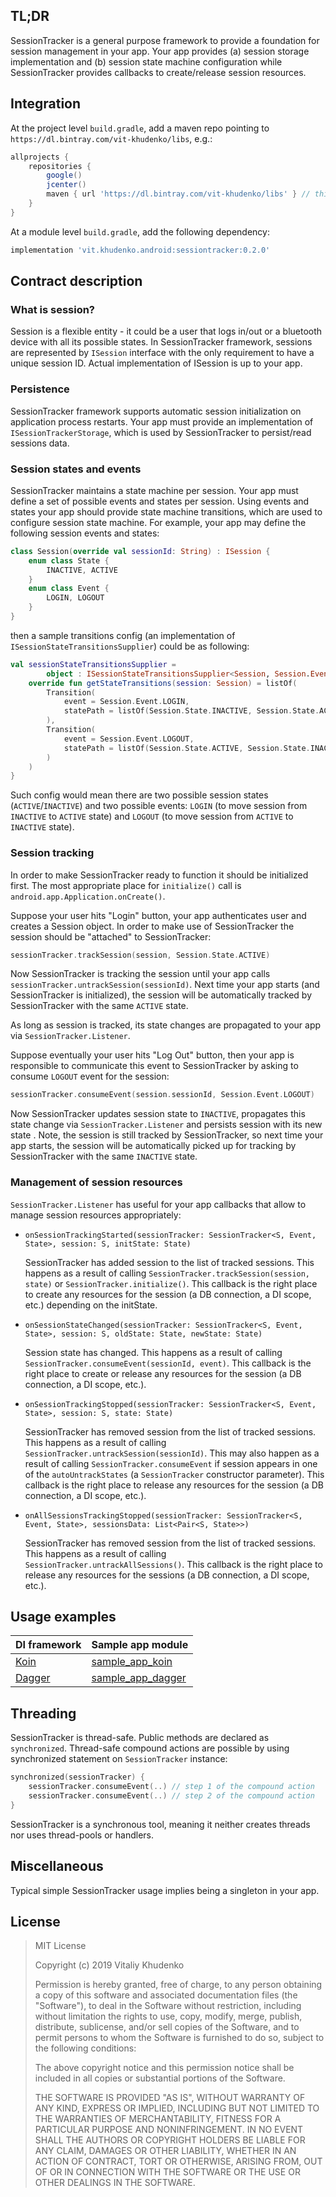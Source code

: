 ## TL;DR

SessionTracker is a general purpose framework to provide a foundation for session management in your app.
Your app provides (a) session storage implementation and (b) session state machine configuration while SessionTracker
provides callbacks to create/release session resources.

## Integration

At the project level `build.gradle`, add a maven repo pointing to `https://dl.bintray.com/vit-khudenko/libs`, e.g.:

```groovy
allprojects {
    repositories {
        google()
        jcenter()
        maven { url 'https://dl.bintray.com/vit-khudenko/libs' } // this is it
    }
}
```

At a module level `build.gradle`, add the following dependency:

```groovy
implementation 'vit.khudenko.android:sessiontracker:0.2.0'
```

## Contract description

### What is session?
Session is a flexible entity - it could be a user that logs in/out or a bluetooth device with all its possible
states. In SessionTracker framework, sessions are represented by `ISession` interface with the only
requirement to have a unique session ID. Actual implementation of ISession is up to your app.

### Persistence

SessionTracker framework supports automatic session initialization on application process restarts. Your
app must provide an implementation of `ISessionTrackerStorage`, which is used by
SessionTracker to persist/read sessions data.

### Session states and events

SessionTracker maintains a state machine per session. Your app must define a set of possible events and
states per session. Using events and states your app should provide state machine transitions, which are
used to configure session state machine. For example, your app may define the following session events and states:

```kotlin
class Session(override val sessionId: String) : ISession {
    enum class State {
        INACTIVE, ACTIVE
    }
    enum class Event {
        LOGIN, LOGOUT
    }
}
```

then a sample transitions config (an implementation of `ISessionStateTransitionsSupplier`) could be as following:

```kotlin
val sessionStateTransitionsSupplier =
        object : ISessionStateTransitionsSupplier<Session, Session.Event, Session.State> {
    override fun getStateTransitions(session: Session) = listOf(
        Transition(
            event = Session.Event.LOGIN,
            statePath = listOf(Session.State.INACTIVE, Session.State.ACTIVE)
        ),
        Transition(
            event = Session.Event.LOGOUT,
            statePath = listOf(Session.State.ACTIVE, Session.State.INACTIVE)
        )
    )
}
```

Such config would mean there are two possible session states (`ACTIVE`/`INACTIVE`) and two possible events: `LOGIN`
(to move session from `INACTIVE` to `ACTIVE` state) and `LOGOUT` (to move session from `ACTIVE` to `INACTIVE` state).

### Session tracking

In order to make SessionTracker ready to function it should be initialized first. The most appropriate place for
`initialize()` call is `android.app.Application.onCreate()`.

Suppose your user hits "Login" button, your app authenticates user and creates a Session object. In order to make
use of SessionTracker the session should be "attached" to SessionTracker:

```kotlin
sessionTracker.trackSession(session, Session.State.ACTIVE)
```

Now SessionTracker is tracking the session until your app calls `sessionTracker.untrackSession(sessionId)`.
Next time your app starts (and SessionTracker is initialized), the session will be automatically tracked by
SessionTracker with the same `ACTIVE` state.

As long as session is tracked, its state changes are propagated to your app via `SessionTracker.Listener`.

Suppose eventually your user hits "Log Out" button, then your app is responsible to communicate this event
to SessionTracker by asking to consume `LOGOUT` event for the session:

```kotlin
sessionTracker.consumeEvent(session.sessionId, Session.Event.LOGOUT)
```

Now SessionTracker updates session state to `INACTIVE`, propagates this state change via
`SessionTracker.Listener` and persists session with its new state . Note, the session is still tracked 
by SessionTracker, so next time your app starts, the session will be automatically picked up for
tracking by SessionTracker with the same `INACTIVE` state.

### Management of session resources

`SessionTracker.Listener` has useful for your app callbacks that allow to manage session resources appropriately:

- `onSessionTrackingStarted(sessionTracker: SessionTracker<S, Event, State>, session: S, initState: State)`

    SessionTracker has added session to the list of tracked sessions.
    This happens as a result of calling `SessionTracker.trackSession(session, state)` or `SessionTracker.initialize()`.
    This callback is the right place to create any resources for the session (a DB connection, a DI scope, etc.)
    depending on the initState.

- `onSessionStateChanged(sessionTracker: SessionTracker<S, Event, State>, session: S, oldState: State, newState: State)`

    Session state has changed.
    This happens as a result of calling `SessionTracker.consumeEvent(sessionId, event)`.
    This callback is the right place to create or release any resources for the session (a DB connection,
    a DI scope, etc.).

- `onSessionTrackingStopped(sessionTracker: SessionTracker<S, Event, State>, session: S, state: State)`

    SessionTracker has removed session from the list of tracked sessions. This happens as a result
    of calling `SessionTracker.untrackSession(sessionId)`.
    This may also happen as a result of calling `SessionTracker.consumeEvent` if session appears in one of 
    the `autoUntrackStates` (a `SessionTracker` constructor parameter).
    This callback is the right place to release any resources for the session (a DB connection, a DI scope, etc.).

- `onAllSessionsTrackingStopped(sessionTracker: SessionTracker<S, Event, State>, sessionsData: List<Pair<S, State>>)`

    SessionTracker has removed session from the list of tracked sessions. This happens as a result
    of calling `SessionTracker.untrackAllSessions()`.
    This callback is the right place to release any resources for the sessions (a DB connection, a DI scope, etc.).

## Usage examples

| DI framework      | Sample app module                      |
|-------------------|----------------------------------------|
| [Koin][koin]      | [sample_app_koin][sample_app_koin]     |
| [Dagger][dagger]  | [sample_app_dagger][sample_app_dagger] |

## Threading

SessionTracker is thread-safe. Public methods are declared as `synchronized`. Thread-safe compound actions are
possible by using synchronized statement on `SessionTracker` instance:

```kotlin
synchronized(sessionTracker) {
    sessionTracker.consumeEvent(..) // step 1 of the compound action
    sessionTracker.consumeEvent(..) // step 2 of the compound action
}
```

SessionTracker is a synchronous tool, meaning it neither creates threads nor uses thread-pools or handlers.

## Miscellaneous

Typical simple SessionTracker usage implies being a singleton in your app.

## License

> MIT License
> 
> Copyright (c) 2019 Vitaliy Khudenko
> 
> Permission is hereby granted, free of charge, to any person obtaining a copy
> of this software and associated documentation files (the "Software"), to deal
> in the Software without restriction, including without limitation the rights
> to use, copy, modify, merge, publish, distribute, sublicense, and/or sell
> copies of the Software, and to permit persons to whom the Software is
> furnished to do so, subject to the following conditions:
> 
> The above copyright notice and this permission notice shall be included in all
> copies or substantial portions of the Software.
> 
> THE SOFTWARE IS PROVIDED "AS IS", WITHOUT WARRANTY OF ANY KIND, EXPRESS OR
> IMPLIED, INCLUDING BUT NOT LIMITED TO THE WARRANTIES OF MERCHANTABILITY,
> FITNESS FOR A PARTICULAR PURPOSE AND NONINFRINGEMENT. IN NO EVENT SHALL THE
> AUTHORS OR COPYRIGHT HOLDERS BE LIABLE FOR ANY CLAIM, DAMAGES OR OTHER
> LIABILITY, WHETHER IN AN ACTION OF CONTRACT, TORT OR OTHERWISE, ARISING FROM,
> OUT OF OR IN CONNECTION WITH THE SOFTWARE OR THE USE OR OTHER DEALINGS IN THE
> SOFTWARE.

[koin]: https://github.com/InsertKoinIO/koin
[sample_app_koin]: https://github.com/vitkhudenko/session_tracker/tree/master/sample_app_koin
[dagger]: https://github.com/google/dagger
[sample_app_dagger]: https://github.com/vitkhudenko/session_tracker/tree/master/sample_app_dagger
